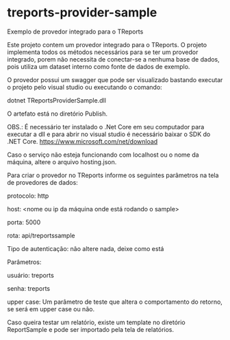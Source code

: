# treports-provider-sample
Exemplo de provedor integrado para o TReports

Este projeto contem um provedor integrado para o TReports. O projeto implementa todos os métodos necessários para se ter um provedor integrado, 
porem não necessita de conectar-se a nenhuma base de dados, pois utiliza um dataset interno como fonte de dados de exemplo.

O provedor possui um swagger que pode ser visualizado bastando executar o projeto pelo visual studio ou executando o comando:

dotnet TReportsProviderSample.dll

O artefato está no diretório Publish.

OBS.: É necessário ter instalado o .Net Core em seu computador para executar a dll e para abrir no visual studio é necessário baixar o SDK do .NET Core.
https://www.microsoft.com/net/download

Caso o serviço não esteja funcionando com localhost ou o nome da máquina, altere o arquivo hosting.json.

Para criar o provedor no TReports informe os seguintes parâmetros na tela de provedores de dados:

protocolo: http

host: <nome ou ip da máquina onde está rodando o sample>

porta: 5000

rota: api/treportssample

Tipo de autenticação: não altere nada, deixe como está

Parâmetros:

usuário: treports

senha: treports

upper case: Um parâmetro de teste que altera o comportamento do retorno, se será em upper case ou não.

Caso queira testar um relatório, existe um template no diretório ReportSample e pode ser importado pela tela de relatórios.
